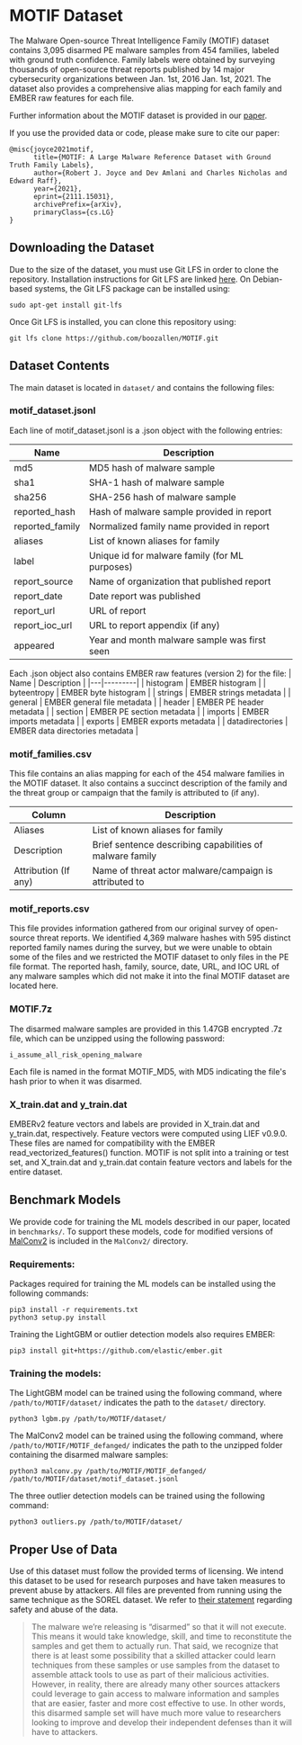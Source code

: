 # MOTIF Dataset

The Malware Open-source Threat Intelligence Family (MOTIF) dataset contains 3,095 disarmed PE malware samples from 454 families, labeled with ground truth confidence. Family labels were obtained by surveying thousands of open-source threat reports published by 14 major cybersecurity organizations between Jan. 1st, 2016 Jan. 1st, 2021. The dataset also provides a comprehensive alias mapping for each family and EMBER raw features for each file.

Further information about the MOTIF dataset is provided in our [paper](https://arxiv.org/abs/2111.15031).

If you use the provided data or code, please make sure to cite our paper:

```
@misc{joyce2021motif,
      title={MOTIF: A Large Malware Reference Dataset with Ground Truth Family Labels},
      author={Robert J. Joyce and Dev Amlani and Charles Nicholas and Edward Raff},
      year={2021},
      eprint={2111.15031},
      archivePrefix={arXiv},
      primaryClass={cs.LG}
}
```

## Downloading the Dataset

Due to the size of the dataset, you must use Git LFS in order to clone the repository. Installation instructions for Git LFS are linked [here](https://github.com/git-lfs/git-lfs). On Debian-based systems, the Git LFS package can be installed using:

```sudo apt-get install git-lfs```

Once Git LFS is installed, you can clone this repository using:

```
git lfs clone https://github.com/boozallen/MOTIF.git
```

## Dataset Contents

The main dataset is located in ```dataset/``` and contains the following files:

### motif_dataset.jsonl
Each line of motif_dataset.jsonl is a .json object with the following entries:

| Name | Description |
|---|---------|
| md5 | MD5 hash of malware sample |
| sha1| SHA-1 hash of malware sample |
| sha256| SHA-256 hash of malware sample |
| reported_hash | Hash of malware sample provided in report |
| reported_family | Normalized family name provided in report |
| aliases | List of known aliases for family |
| label | Unique id for malware family (for ML purposes) |
| report_source | Name of organization that published report |
| report_date | Date report was published |
| report_url | URL of report |
| report_ioc_url | URL to report appendix (if any) |
| appeared | Year and month malware sample was first seen |

Each .json object also contains EMBER raw features (version 2) for the file:
| Name | Description |
|---|---------|
| histogram | EMBER histogram |
| byteentropy | EMBER byte histogram |
| strings | EMBER strings metadata |
| general | EMBER general file metadata |
| header | EMBER PE header metadata |
| section | EMBER PE section metadata |
| imports | EMBER imports metadata |
| exports | EMBER exports metadata |
| datadirectories | EMBER data directories metadata |

### motif_families.csv

This file contains an alias mapping for each of the 454 malware families in the MOTIF dataset. It also contains a succinct description of the family and the threat group or campaign that the family is attributed to (if any).

| Column | Description |
|---|---------|
| Aliases | List of known aliases for family |
| Description | Brief sentence describing capabilities of malware family |
| Attribution (If any) | Name of threat actor malware/campaign is attributed to |


### motif_reports.csv
This file provides information gathered from our original survey of open-source threat reports. We identified 4,369 malware hashes with 595 distinct reported family names during the survey, but we were unable to obtain some of the files and we restricted the MOTIF dataset to only files in the PE file format. The reported hash, family, source, date, URL, and IOC URL of any malware samples which did not make it into the final MOTIF dataset are located here.

### MOTIF.7z
The disarmed malware samples are provided in this 1.47GB encrypted .7z file, which can be unzipped using the following password:

```i_assume_all_risk_opening_malware```

Each file is named in the format MOTIF_MD5, with MD5 indicating the file's hash prior to when it was disarmed.

### X_train.dat and y_train.dat
EMBERv2 feature vectors and labels are provided in X_train.dat and y_train.dat, respectively. Feature vectors were computed using LIEF v0.9.0. These files are named for compatibility with the EMBER read_vectorized_features() function. MOTIF is not split into a training or test set, and X_train.dat and y_train.dat contain feature vectors and labels for the entire dataset.


## Benchmark Models
We provide code for training the ML models described in our paper, located in ```benchmarks/```. To support these models, code for modified versions of [MalConv2](https://github.com/NeuromorphicComputationResearchProgram/MalConv2) is included in the ```MalConv2/``` directory.

### Requirements:
Packages required for training the ML models can be installed using the following commands:

```
pip3 install -r requirements.txt
python3 setup.py install
```

Training the LightGBM or outlier detection models also requires EMBER:

```
pip3 install git+https://github.com/elastic/ember.git
```

### Training the models:
The LightGBM model can be trained using the following command, where ```/path/to/MOTIF/dataset/``` indicates the path to the ```dataset/``` directory. 

```python3 lgbm.py /path/to/MOTIF/dataset/```

The MalConv2 model can be trained using the following command, where ```/path/to/MOTIF/MOTIF_defanged/``` indicates the path to the unzipped folder containing the disarmed malware samples:

```python3 malconv.py /path/to/MOTIF/MOTIF_defanged/ /path/to/MOTIF/dataset/motif_dataset.jsonl```

The three outlier detection models can be trained using the following command:

```python3 outliers.py /path/to/MOTIF/dataset/```

## Proper Use of Data

Use of this dataset must follow the provided terms of licensing. We intend this dataset to be used for research purposes and have taken measures to prevent abuse by attackers. All files are prevented from running using the same technique as the SOREL dataset. We refer to [their statement](https://ai.sophos.com/2020/12/14/sophos-reversinglabs-sorel-20-million-sample-malware-dataset/) regarding safety and abuse of the data.

> The malware we’re releasing is “disarmed” so that it will not execute. This means it would take knowledge, skill, and time to reconstitute the samples and get them to actually run. That said, we recognize that there is at least some possibility that a skilled attacker could learn techniques from these samples or use samples from the dataset to assemble attack tools to use as part of their malicious activities. However, in reality, there are already many other sources attackers could leverage to gain access to malware information and samples that are easier, faster and more cost effective to use. In other words, this disarmed sample set will have much more value to researchers looking to improve and develop their independent defenses than it will have to attackers.
